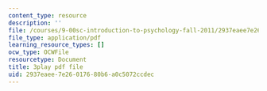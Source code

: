 ```yaml
---
content_type: resource
description: ''
file: /courses/9-00sc-introduction-to-psychology-fall-2011/2937eaee7e26017680b6a0c5072ccdec_v4ur5mna060.pdf
file_type: application/pdf
learning_resource_types: []
ocw_type: OCWFile
resourcetype: Document
title: 3play pdf file
uid: 2937eaee-7e26-0176-80b6-a0c5072ccdec
---
```

